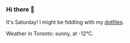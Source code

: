 ### Hi there :wave:

It's Saturday! I might be fiddling with my [dotfiles](https://github.com/bewuethr/dotfiles).

Weather in Toronto: sunny, at -12°C.
